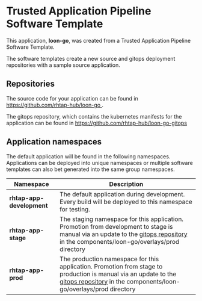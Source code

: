 # Trusted Application Pipeline Software Template

This application, **loon-go**, was created from a Trusted Application Pipeline Software Template.

The software templates create a new source and gitops deployment repositories with a sample source application. 

## Repositories

The source code for your application can be found in [https://github.com/rhtap-hub/loon-go ](https://github.com/rhtap-hub/loon-go ).
 
The gitops repository, which contains the kubernetes manifests for the application can be found in 
[https://github.com/rhtap-hub/loon-go-gitops ](https://github.com/rhtap-hub/loon-go-gitops ) 

## Application namespaces 

The default application will be found in the following namespaces. Applications can be deployed into unique namespaces or multiple software templates can also bet generated into the same group namespaces.  

|  Namespace   |  Description   |  
| -------- | -------- |   
| **rhtap-app-development** | The default application during development. Every build will be deployed to this namespace for testing. | 
| **rhtap-app-stage** | The staging namespace for this application. Promotion from development to stage is manual via an update to the [gitops repository](https://github.com/rhtap-hub/loon-go-gitops ) in the components/loon-go/overlays/prod directory |  
| **rhtap-app-prod** | The production namespace for this application. Promotion from stage to production is manual via an update to the [gitops repository](https://github.com/rhtap-hub/loon-go-gitops ) in the components/loon-go/overlays/prod directory | 